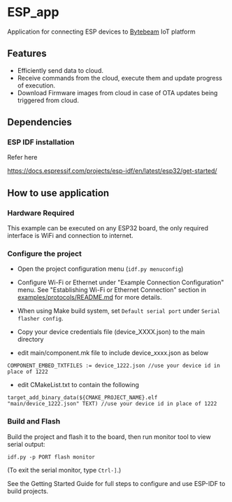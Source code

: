 # ESP_app
Application for connecting ESP devices to [Bytebeam](https://bytebeam.io/) IoT platform

## Features
- Efficiently send data to cloud.
- Receive commands from the cloud, execute them and update progress of execution.
- Download Firmware images from cloud in case of OTA updates being triggered from cloud.

## Dependencies

### ESP IDF installation

Refer here 

https://docs.espressif.com/projects/esp-idf/en/latest/esp32/get-started/

## How to use application

### Hardware Required

This example can be executed on any ESP32 board, the only required interface is WiFi and connection to internet.

### Configure the project

* Open the project configuration menu (`idf.py menuconfig`)
* Configure Wi-Fi or Ethernet under "Example Connection Configuration" menu. See "Establishing Wi-Fi or Ethernet Connection" section in [examples/protocols/README.md](../../README.md) for more details.
* When using Make build system, set `Default serial port` under `Serial flasher config`.

* Copy your device credentials file (device_XXXX.json) to the main directory

* edit main/component.mk file to include device_xxxx.json as below

````
COMPONENT_EMBED_TXTFILES := device_1222.json //use your device id in place of 1222
````
* edit CMakeList.txt to contain the following
```
target_add_binary_data(${CMAKE_PROJECT_NAME}.elf "main/device_1222.json" TEXT) //use your device id in place of 1222
```

### Build and Flash

Build the project and flash it to the board, then run monitor tool to view serial output:

```
idf.py -p PORT flash monitor
```

(To exit the serial monitor, type ``Ctrl-]``.)

See the Getting Started Guide for full steps to configure and use ESP-IDF to build projects.
